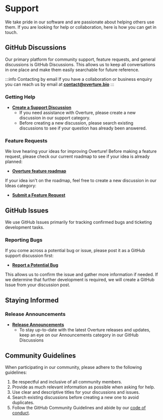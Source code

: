 # Support

We take pride in our software and are passionate about helping others use them. If you are looking for help or collaboration, here is how you can get in touch.

## GitHub Discussions

Our primary platform for community support, feature requests, and general discussions is GitHub Discussions. This allows us to keep all conversations in one place and make them easily searchable for future reference.

:::info Contacting by email
If you have a collaboration or business enquiry you can reach us by email at **contact@overture.bio**
:::

### Getting Help

- [**Create a Support Discussion**](https://github.com/overture-stack/docs/discussions/categories/support)
    - If you need assistance with Overture, please create a new discussion in our support category.
    - Before creating a new discussion, please search existing discussions to see if your question has already been answered.

### Feature Requests

We love hearing your ideas for improving Overture! Before making a feature request, please check our current roadmap to see if your idea is already planned:

- [**Overture feature roadmap**](https://github.com/orgs/overture-stack/projects/11/views/1)

If your idea isn't on the roadmap, feel free to create a new discussion in our Ideas category:

- [**Submit a Feature Request**](https://github.com/overture-stack/docs/discussions/categories/ideas)

## GitHub Issues

We use GitHub Issues primarily for tracking confirmed bugs and ticketing development tasks.

### Reporting Bugs

If you come across a potential bug or issue, please post it as a GitHub support discussion first:

- [**Report a Potential Bug**](https://github.com/overture-stack/docs/discussions/categories/support)

This allows us to confirm the issue and gather more information if needed. If we determine that further development is required, we will create a GitHub Issue from your discussion post.

## Staying Informed

### Release Announcements

- [**Release Announcements**](https://github.com/overture-stack/docs/discussions/categories/announcements)
    - To stay up-to-date with the latest Overture releases and updates, keep an eye on our Announcements category in our GitHub Discussions

## Community Guidelines

When participating in our community, please adhere to the following guidelines:

1. Be respectful and inclusive of all community members.
2. Provide as much relevant information as possible when asking for help.
3. Use clear and descriptive titles for your discussions and issues.
4. Search existing discussions before creating a new one to avoid duplicates.
5. Follow the GitHub Community Guidelines and abide by our [code of conduct](https://docs.overture.bio/community/code-of-conduct).

